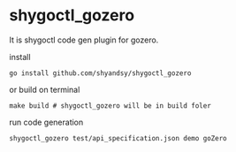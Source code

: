 # shygoctl_gozero

It is shygoctl code gen plugin for gozero.

install
```
go install github.com/shyandsy/shygoctl_gozero
```

or build on terminal
```shell
make build # shygoctl_gozero will be in build foler
```

run code generation
```shell
shygoctl_gozero test/api_specification.json demo goZero
```
